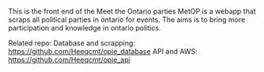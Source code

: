 This is the front end of the Meet the Ontario parties 
MetOP is a webapp that scraps all political parties in ontario for events.
The aims is to bring more participation and knowledge in ontario politics.

Related repo:
Database and scrapping: https://github.com/Heeqcmt/opie_database
API and AWS:  https://github.com/Heeqcmt/opie_api
